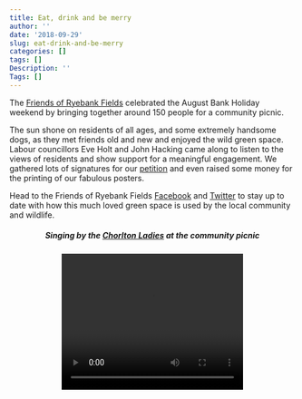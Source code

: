 ```yaml
---
title: Eat, drink and be merry
author: ''
date: '2018-09-29'
slug: eat-drink-and-be-merry
categories: []
tags: []
Description: ''
Tags: []
---
```


The [Friends of Ryebank Fields](https://www.facebook.com/groups/FriendsofRyebank) celebrated the August Bank Holiday weekend by bringing together around 150 people for a community picnic. 

The sun shone on residents of all ages, and some extremely handsome dogs, as they met friends old and new and enjoyed the wild green space. Labour councillors Eve Holt and John Hacking came along to listen to the views of residents and show support for a meaningful engagement. We gathered lots of signatures for our [petition](https://you.38degrees.org.uk/petitions/give-ryebank-fields-back-to-the-people) and even raised some money for the printing of our fabulous posters.

Head to the Friends of Ryebank Fields [Facebook](https://www.facebook.com/groups/FriendsofRyebank) and [Twitter](https://twitter.com/ryebankfields) to stay up to date with how this much loved green space is used by the local community and wildlife.

<div align="center"> <h5>Singing by the <a href="https://twitter.com/chorltonladies" target="_blank">Chorlton Ladies</a> at the community picnic</h5> <p><video width="320" height="240" controls> <source src="/posts/2018-09-29-eat-drink-and-be-merry_files/community_picnic.mp4" type="video/mp4">
</video></p></div>